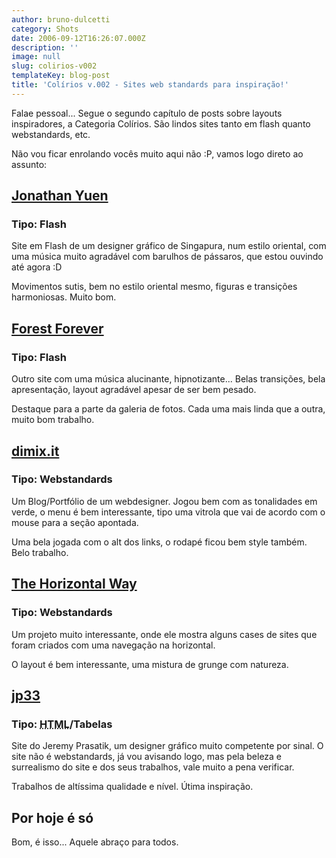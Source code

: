 ```yaml
---
author: bruno-dulcetti
category: Shots
date: 2006-09-12T16:26:07.000Z
description: ''
image: null
slug: colirios-v002
templateKey: blog-post
title: 'Colírios v.002 - Sites web standards para inspiração!'
---
```


Falae pessoal... Segue o segundo capítulo de posts sobre layouts inspiradores, a Categoria Colírios. São lindos sites tanto em flash quanto webstandards, etc.

Não vou ficar enrolando vocês muito aqui não :P, vamos logo direto ao assunto:

## <a href="http://www.jonathanyuen.com/main.html" title="Ver o site do Jonathan Yuen">Jonathan Yuen</a>

### Tipo: Flash

Site em Flash de um designer gráfico de Singapura, num estilo oriental, com uma música muito agradável com barulhos de pássaros, que estou ouvindo até agora :D

Movimentos sutis, bem no estilo oriental mesmo, figuras e transições harmoniosas. Muito bom.

## <a href="http://www.forests-forever.com/cgi-bin/index.cgi" title="Ver o site do Forest Forever">Forest Forever</a>

### Tipo: Flash

Outro site com uma música alucinante, hipnotizante... Belas transições, bela apresentação, layout agradável apesar de ser bem pesado.

Destaque para a parte da galeria de fotos. Cada uma mais linda que a outra, muito bom trabalho.

## <a href="http://www.dimix.it/">dimix.it</a>

### Tipo: Webstandards

Um Blog/Portfólio de um webdesigner. Jogou bem com as tonalidades em verde, o menu é bem interessante, tipo uma vitrola que vai de acordo com o mouse para a seção apontada.

Uma bela jogada com o alt dos links, o rodapé ficou bem style também. Belo trabalho.

## <a href="http://www.thehorizontalway.com/">The Horizontal Way</a>

### Tipo: Webstandards

Um projeto muito interessante, onde ele mostra alguns cases de sites que foram criados com uma navegação na horizontal.

O layout é bem interessante, uma mistura de grunge com natureza.

## <a href="http://www.jp33.com/">jp33</a>

### Tipo: <acronym title="HyperText Markup Language">HTML</acronym>/Tabelas

Site do Jeremy Prasatik, um designer gráfico muito competente por sinal. O site não é webstandards, já vou avisando logo, mas pela beleza e surrealismo do site e dos seus trabalhos, vale muito a pena verificar.

Trabalhos de altíssima qualidade e nível. Útima inspiração.

## Por hoje é só

Bom, é isso... Aquele abraço para todos.
